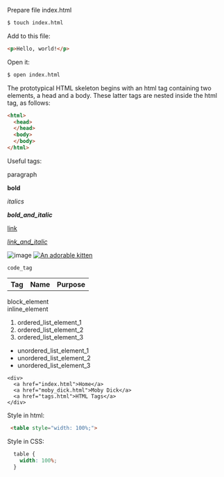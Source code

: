 Prepare file index.html

```bash
$ touch index.html
```

Add to this file:
```html
<p>Hello, world!</p>
```

Open it:
```bash
$ open index.html
```

The prototypical HTML skeleton begins with an html tag containing two elements, a head and a body. These latter tags are nested inside the html tag, as follows:

```html
<html>
  <head>
  </head>
  <body>
  </body>
</html>
```
Useful tags:

<p>paragraph</p>

<strong>bold</strong>

<em>italics</em> 

<em><strong>bold_and_italic</strong></em>

<a href="https://learnenough.com/email">link</a>

<a href="https://learnenough.com/email"><em>link_and_italic</em></a>

<img src="https://lh3.googleusercontent.com/M1XTibfCgpi5pgjSDb7kXDh21N8fpn-8evzQVAX-qGFhSyArDmSuCAv1pjVp4jbAt_g=w412-h220-rw" alt="image">

<a href="https://learnenough.com/email">
  <img src="https://lh3.googleusercontent.com/M1XTibfCgpi5pgjSDb7kXDh21N8fpn-8evzQVAX-qGFhSyArDmSuCAv1pjVp4jbAt_g=w412-h220-rw" alt="An adorable kitten">
</a>

<code>code_tag</code>

<table>
  <tr>
    <th>Tag</th>
    <th>Name</th>
    <th>Purpose</th>
  </tr>
</table>

<div>block_element</div>
<span>inline_element</span>

<ol>
  <li>ordered_list_element_1</li>
  <li>ordered_list_element_2</li>
  <li>ordered_list_element_3</li>
</ol>

<ul>
  <li>unordered_list_element_1</li>
  <li>unordered_list_element_2</li>
  <li>unordered_list_element_3</li>
</ul>

<!DOCTYPE html>
<html>
  <head>
    <title>Navigation menu presentation</title>
    <meta charset="utf-8">
  </head>
  <body>

    <div>
      <a href="index.html">Home</a>
      <a href="moby_dick.html">Moby Dick</a>
      <a href="tags.html">HTML Tags</a>
    </div>

Style in html:

```html
 <table style="width: 100%;">
```

Style in CSS:
```css
  table {
    width: 100%;
  }
```

<blockquote style="font-style: italic; font-size: 20px;">
</blockquote>